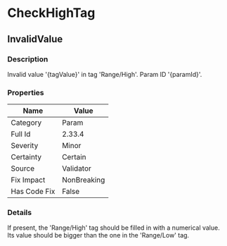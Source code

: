 ﻿---  
uid: Validator_2_33_4  
---

# CheckHighTag

## InvalidValue

### Description

Invalid value '{tagValue}' in tag 'Range\/High'. Param ID '{paramId}'.

### Properties

| Name         | Value       |
| ------------ | ----------- |
| Category     | Param       |
| Full Id      | 2.33.4      |
| Severity     | Minor       |
| Certainty    | Certain     |
| Source       | Validator   |
| Fix Impact   | NonBreaking |
| Has Code Fix | False       |

### Details

If present, the 'Range\/High' tag should be filled in with a numerical value.  
Its value should be bigger than the one in the 'Range\/Low' tag.
